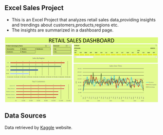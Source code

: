 ## Excel Sales Project

- This is an Excel Project that analyzes retail sales data,providing insights and trendings about customers,products,regions etc.
- The insights are summarized in a dashboard page.

![Excel Dashboard](https://github.com/alexandrosmagn/Excel_Project/blob/77ce2f47c3f3b5d3e6d29132d28cf724272b5165/Excel%20Dashboard.png)

## Data Sources
Data retrieved by [Kaggle](https://www.kaggle.com) website.
